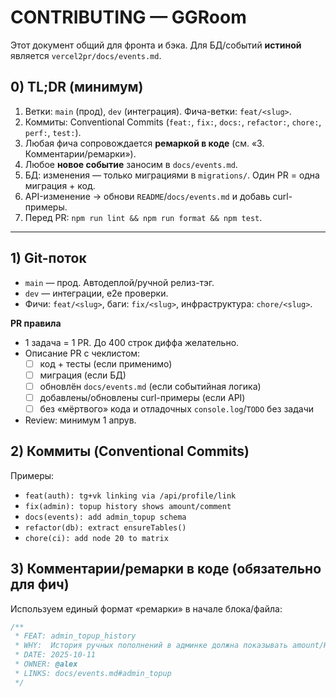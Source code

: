 # CONTRIBUTING — GGRoom

Этот документ общий для фронта и бэка. Для БД/событий **истиной** является `vercel2pr/docs/events.md`.

## 0) TL;DR (минимум)
1. Ветки: `main` (прод), `dev` (интеграция). Фича-ветки: `feat/<slug>`.
2. Коммиты: Conventional Commits (`feat:`, `fix:`, `docs:`, `refactor:`, `chore:`, `perf:`, `test:`).
3. Любая фича сопровождается **ремаркой в коде** (см. «3. Комментарии/ремарки»).
4. Любое **новое событие** заносим в `docs/events.md`.
5. БД: изменения — только миграциями в `migrations/`. Один PR = одна миграция + код.
6. API-изменение → обнови `README`/`docs/events.md` и добавь curl-примеры.
7. Перед PR: `npm run lint && npm run format && npm test`.

---

## 1) Git-поток
- `main` — прод. Автодеплой/ручной релиз-тэг.
- `dev` — интеграции, e2e проверки.
- Фичи: `feat/<slug>`, баги: `fix/<slug>`, инфраструктура: `chore/<slug>`.

**PR правила**
- 1 задача = 1 PR. До 400 строк диффа желательно.
- Описание PR с чеклистом:
  - [ ] код + тесты (если применимо)
  - [ ] миграция (если БД)
  - [ ] обновлён `docs/events.md` (если событийная логика)
  - [ ] добавлены/обновлены curl-примеры (если API)
  - [ ] без «мёртвого» кода и отладочных `console.log`/`TODO` без задачи
- Review: минимум 1 апрув.

## 2) Коммиты (Conventional Commits)
Примеры:
- `feat(auth): tg+vk linking via /api/profile/link`
- `fix(admin): topup history shows amount/comment`
- `docs(events): add admin_topup schema`
- `refactor(db): extract ensureTables()`
- `chore(ci): add node 20 to matrix`

## 3) Комментарии/ремарки в коде (обязательно для фич)
Используем единый формат «ремарки» в начале блока/файла:

```js
/**
 * FEAT: admin_topup_history
 * WHY:  История ручных пополнений в админке должна показывать amount/HUMid/comment.
 * DATE: 2025-10-11
 * OWNER: @alex
 * LINKS: docs/events.md#admin_topup
 */
